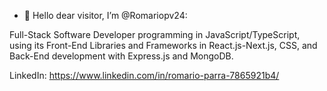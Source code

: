 - 👋 Hello dear visitor, I’m @Romariopv24:

Full-Stack Software Developer programming in JavaScript/TypeScript, using its Front-End Libraries and Frameworks in React.js-Next.js, CSS, and Back-End development with Express.js and MongoDB.

  LinkedIn:
  https://www.linkedin.com/in/romario-parra-7865921b4/
  

<!--
Romariopv24/Romariopv24 is a ✨ special ✨ repository because its `README.md` (this file) appears on your GitHub profile.
You can click the Preview link to take a look at your changes.
--->
